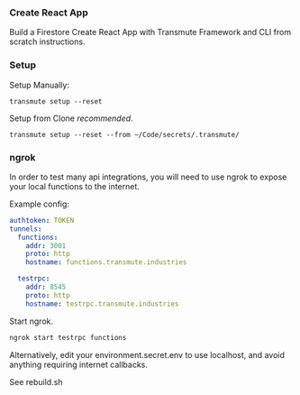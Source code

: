 ### Create React App

Build a Firestore Create React App with Transmute Framework and CLI from scratch instructions.

### Setup

Setup Manually:

```
transmute setup --reset
```

Setup from Clone _recommended_.

```
transmute setup --reset --from ~/Code/secrets/.transmute/
```

### ngrok

In order to test many api integrations, you will need to use ngrok to expose your local functions to the internet.

Example config:

```yml
authtoken: TOKEN
tunnels:
  functions:
    addr: 3001
    proto: http
    hostname: functions.transmute.industries

  testrpc:
    addr: 8545
    proto: http
    hostname: testrpc.transmute.industries
```

Start ngrok.

```sh
ngrok start testrpc functions
```

Alternatively, edit your environment.secret.env to use localhost, and avoid anything requiring internet callbacks.

See rebuild.sh

